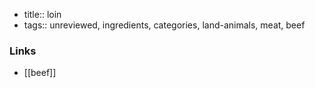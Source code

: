- title:: loin
- tags:: unreviewed, ingredients, categories, land-animals, meat, beef


### Links

* [[beef]]

